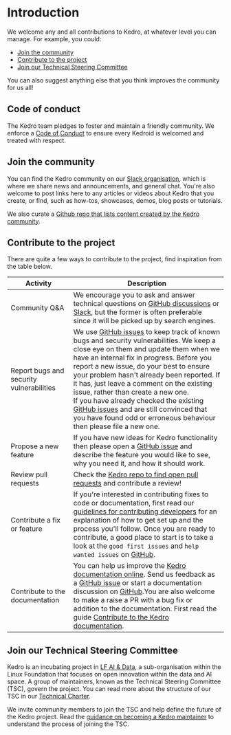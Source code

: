 # Introduction

We welcome any and all contributions to Kedro, at whatever level you can manage. For example, you could:

- [Join the community](#join-the-community-and-help-it-grow)
- [Contribute to the project](#contribute-to-the-project)
- [Join our Technical Steering Committee](#join-our-technical-steering-committee)


You can also suggest anything else that you think improves the community for us all!

## Code of conduct

The Kedro team pledges to foster and maintain a friendly community. We enforce a [Code of Conduct](./CODE_OF_CONDUCT.md) to ensure every Kedroid is welcomed and treated with respect.

## Join the community

You can find the Kedro community on our [Slack organisation](https://slack.kedro.org/), which is where we share news and announcements, and general chat. You're also welcome to post links here to any articles or videos about Kedro that you create, or find, such as how-tos, showcases, demos, blog posts or tutorials.

We also curate a [Github repo that lists content created by the Kedro community](https://github.com/kedro-org/kedro-community).

## Contribute to the project

There are quite a few ways to contribute to the project, find inspiration from the table below.

|Activity|Description|
|-|-|
|Community Q&A|We encourage you to ask and answer technical questions on [GitHub discussions](https://github.com/kedro-org/kedro/discussions) or [Slack](https://slack.kedro.org/), but the former is often preferable since it will be picked up by search engines.|
|Report bugs and security vulnerabilities |We use [GitHub issues](https://github.com/kedro-org/kedro/issues) to keep track of known bugs and security vulnerabilities. We keep a close eye on them and update them when we have an internal fix in progress. Before you report a new issue, do your best to ensure your problem hasn't already been reported. If it has, just leave a comment on the existing issue, rather than create a new one. <br /> If you have already checked the existing [GitHub issues](https://github.com/kedro-org/kedro/issues) and are still convinced that you have found odd or erroneous behaviour then please file a new one.|
|Propose a new feature|If you have new ideas for Kedro functionality then please open a [GitHub issue](https://github.com/kedro-org/kedro/issues) and describe the feature you would like to see, why you need it, and how it should work.|
|Review pull requests|Check the [Kedro repo to find open pull requests](https://github.com/kedro-org/kedro/pulls) and contribute a review!|
|Contribute a fix or feature|If you're interested in contributing fixes to code or documentation, first read our [guidelines for contributing developers](https://docs.kedro.org/en/stable/14_contribution/02_developer_contributor_guidelines.html) for an explanation of how to get set up and the process you'll follow.  Once you are ready to contribute, a good place to start is to take a look at the `good first issues` and `help wanted issues` on [GitHub](https://github.com/kedro-org/kedro/issues).|
|Contribute to the documentation|You can help us improve the [Kedro documentation online](https://docs.kedro.org/en/stable/). Send us feedback as a [GitHub issue](https://github.com/kedro-org/kedro/issues) or start a documentation discussion on [GitHub](https://github.com/kedro-org/kedro/discussions).You are also welcome to make a raise a PR with a bug fix or addition to the documentation. First read the guide [Contribute to the Kedro documentation](https://docs.kedro.org/en/stable/contribution/documentation_contributor_guidelines.html).


## Join our Technical Steering Committee

Kedro is an incubating project in [LF AI & Data](https://lfaidata.foundation/), a sub-organisation within the Linux
Foundation that focuses on open innovation within the data and AI space. A group of maintainers, known as the Technical Steering Committee (TSC), govern the project. You can read more about the structure of our TSC in our [Technical Charter](./kedro_technical_charter.pdf).

We invite community members to join the TSC and help define the future of the Kedro project. Read the [guidance on becoming a Kedro maintainer](https://docs.kedro.org/en/stable/contribution/technical_steering_committee.html) to understand the process of joining the TSC.
